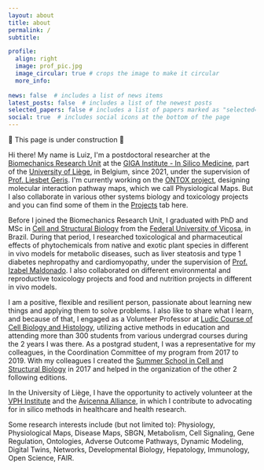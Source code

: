 ```yaml
---
layout: about
title: about
permalink: /
subtitle: 

profile:
  align: right
  image: prof_pic.jpg
  image_circular: true # crops the image to make it circular
  more_info:
  
news: false  # includes a list of news items
latest_posts: false  # includes a list of the newest posts
selected_papers: false # includes a list of papers marked as "selected={true}"
social: true  # includes social icons at the bottom of the page
---
```


🚧 This page is under construction 🚧

Hi there! My name is Luiz, I'm a postdoctoral researcher at the [Biomechanics Research Unit](http://www.biomech.ulg.ac.be/) at the [GIGA Institute - In Silico Medicine](https://www.giga.uliege.be/cms/c_4113263/fr/giga), part of the [University of Liège](https://www.uliege.be/cms/c_8699436/en/uliege), in Belgium, since 2021, under the supervision of [Prof. Liesbet Geris](http://www.biomech.ulg.ac.be/team/liesbet-geris/). I'm currently working on the [ONTOX project](https://ontox-project.eu/), designing molecular interaction pathway maps, which we call Physiological Maps. But I also collaborate in various other systems biology and toxicology projects and you can find some of them in the [Projects](https://luiz-ladeira.github.io/projects/) tab here.

Before I joined the Biomechanics Research Unit, I graduated with PhD and MSc in [Cell and Structural Biology](http://www.biocel.ufv.br/) from the [Federal University of Viçosa](https://www.ufv.br/), in Brazil. During that period, I researched toxicological and pharmaceutical effects of phytochemicals from native and exotic plant species in different in vivo models for metabolic diseases, such as liver steatosis and type 1 diabetes nephropathy and cardiomyopathy, under the supervision of [Prof. Izabel Maldonado](http://lattes.cnpq.br/2912503249825088). I also collaborated on different environmental and reproductive toxicology projects and food and nutrition projects in different in vivo models.

I am a positive, flexible and resilient person, passionate about learning new things and applying them to solve problems. I also like to share what I learn, and because of that, I engaged as a Volunteer Professor at [Ludic Course of Cell Biology and Histology](https://orbi.uliege.be/bitstream/2268/297626/1/MARRIEL%20et%20al.%20-%202021%20-%20O%20l%C3%BAdico%20no%20ensino%20de%20biologia%20celular%20possibilidades%20no%20ensino%20superior%20-%20Revista%20ELO%20%E2%80%93%20Di%C3%A1logos%20em%20Extens%C3%A3o.pdf), utilizing active methods in education and attending more than 300 students from various undergrad courses during the 2 years I was there. As a postgrad student, I was a representative for my colleagues, in the Coordination Committee of my program from 2017 to 2019. With my colleagues I created the [Summer School in Cell and Structural Biology](https://www2.dti.ufv.br/noticias/scripts/exibeNoticiaMulti.php?codNot=38980) in 2017 and helped in the organization of the other 2 following editions.

In the University of Liège, I have the opportunity to actively volunteer at the [VPH Institute](https://www.vph-institute.org/) and the [Avicenna Alliance](https://www.avicenna-alliance.com/), in which I contribute to advocating for in silico methods in healthcare and health research.

Some research interests include (but not limited to): Physiology, Physiological Maps, Disease Maps, SBGN, Metabolism, Cell Signaling, Gene Regulation, Ontologies, Adverse Outcome Pathways, Dynamic Modeling, Digital Twins, Networks, Developmental Biology, Hepatology, Immunology, Open Science, FAIR.
